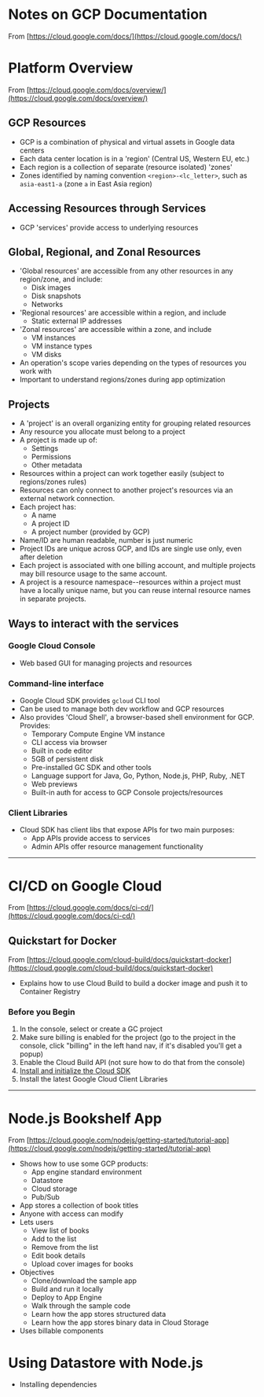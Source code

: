 # Notes on GCP Documentation

From [https://cloud.google.com/docs/](https://cloud.google.com/docs/)

# Platform Overview

From [https://cloud.google.com/docs/overview/](https://cloud.google.com/docs/overview/)

## GCP Resources

* GCP is a combination of physical and virtual assets in Google data centers
* Each data center location is in a 'region' (Central US, Western EU, etc.)
* Each region is a collection of separate (resource isolated) 'zones'
* Zones identified by naming convention `<region>-<lc_letter>`, such as `asia-east1-a` (zone `a` in East Asia region)

## Accessing Resources through Services

* GCP 'services' provide access to underlying resources

## Global, Regional, and Zonal Resources

* 'Global resources' are accessible from any other resources in any region/zone, and include:
    * Disk images
    * Disk snapshots
    * Networks
* 'Regional resources' are accessible within a region, and include
    * Static external IP addresses
* 'Zonal resources' are accessible within a zone, and include
    * VM instances
    * VM instance types
    * VM disks
* An operation's scope varies depending on the types of resources you work with
* Important to understand regions/zones during app optimization

## Projects

* A 'project' is an overall organizing entity for grouping related resources
* Any resource you allocate must belong to a project
* A project is made up of:
    * Settings
    * Permissions
    * Other metadata
* Resources within a project can work together easily (subject to regions/zones rules)
* Resources can only connect to another project's resources via an external network connection.
* Each project has:
    * A name
    * A project ID
    * A project number (provided by GCP)
* Name/ID are human readable, number is just numeric
* Project IDs are unique across GCP, and IDs are single use only, even after deletion
* Each project is associated with one billing account, and multiple projects may bill resource usage to the same account.
* A project is a resource namespace--resources within a project must have a locally unique name, but you can reuse internal resource names in separate projects.

## Ways to interact with the services

### Google Cloud Console

* Web based GUI for managing projects and resources

### Command-line interface

* Google Cloud SDK provides `gcloud` CLI tool
* Can be used to manage both dev workflow and GCP resources
* Also provides 'Cloud Shell', a browser-based shell environment for GCP. Provides:
    * Temporary Compute Engine VM instance
    * CLI access via browser
    * Built in code editor
    * 5GB of persistent disk
    * Pre-installed GC SDK and other tools
    * Language support for Java, Go, Python, Node.js, PHP, Ruby, .NET
    * Web previews
    * Built-in auth for access to GCP Console projects/resources

### Client Libraries

* Cloud SDK has client libs that expose APIs for two main purposes:
    * App APIs provide access to services
    * Admin APIs offer resource management functionality

-----------------
# CI/CD on Google Cloud

From [https://cloud.google.com/docs/ci-cd/](https://cloud.google.com/docs/ci-cd/)

## Quickstart for Docker

From [https://cloud.google.com/cloud-build/docs/quickstart-docker](https://cloud.google.com/cloud-build/docs/quickstart-docker)

* Explains how to use Cloud Build to build a docker image and push it to Container Registry

### Before you Begin

1. In the console, select or create a GC project
1. Make sure billing is enabled for the project (go to the project in the console, click "billing" in the left hand nav, if it's disabled you'll get a popup)
1. Enable the Cloud Build API (not sure how to do that from the console)
1. [Install and initialize the Cloud SDK](https://cloud.google.com/sdk/docs/)
1. Install the latest Google Cloud Client Libraries

------------------

# Node.js Bookshelf App

From [https://cloud.google.com/nodejs/getting-started/tutorial-app](https://cloud.google.com/nodejs/getting-started/tutorial-app)

* Shows how to use some GCP products:
    * App engine standard environment
    * Datastore
    * Cloud storage
    * Pub/Sub
* App stores a collection of book titles
* Anyone with access can modify
* Lets users
    * View list of books
    * Add to the list
    * Remove from the list
    * Edit book details
    * Upload cover images for books
* Objectives
    * Clone/download the sample app
    * Build and run it locally
    * Deploy to App Engine
    * Walk through the sample code
    * Learn how the app stores structured data
    * Learn how the app stores binary data in Cloud Storage
* Uses billable components

# Using Datastore with Node.js

* Installing dependencies
